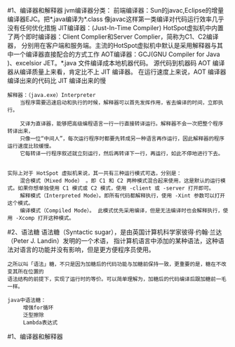 #1、编译器和解释器
    jvm编译器分类：
        前端编译器：Sun的javac,Eclipse的增量编译器EJC。把*.java编译为*.class
            像javac这样第一类编译对代码运行效率几乎没有任何优化措施
        JIT编译器：(Just-In-Time Compiler) 
            HotSpot虚拟机中内置了两个即时编译器：Client Complier和Server Complier，简称为C1、C2编译器，
            分别用在客户端和服务端。主流的HotSpot虚拟机中默认是采用解释器与其中一个编译器直接配合的方式工作
        AOT编译器：GCJ(GNU Compiler for Java  )、excelsior JET。*.java 文件编译成本地机器代码。
            源代码到机器码
            AOT 编译器从编译质量上来看，肯定比不上 JIT 编译器。
            在运行速度上来说，AOT 编译器编译出来的代码比 JIT 编译出来的慢
        
    解释器：（java.exe）Interpreter
        当程序需要迅速启动和执行的时候，解释器可以首先发挥作用，省去编译的时间，立即执行。
        
        又译为直译器，能够把高级编程语言一行一行直接转译运行。解释器不会一次把整个程序转译出来，
        只像一位“中间人”，每次运行程序时都要先转成另一种语言再作运行，因此解释器的程序运行速度比较缓慢。
        它每转译一行程序叙述就立刻运行，然后再转译下一行，再运行，如此不停地进行下去。 
        
        
    实际上对于 HotSpot 虚拟机来说，其一共有三种运行模式可选，分别是：
        混合模式（Mixed Mode） 。即 C1 和 C2 两种模式混合起来使用，这是默认的运行模式。如果你想单独使用 C1 模式或 C2 模式，使用 -client 或 -server 打开即可。
        解释模式（Interpreted Mode）。即所有代码都解释执行，使用 -Xint 参数可以打开这个模式。
        编译模式（Compiled Mode）。 此模式优先采用编译，但是无法编译时也会解释执行，使用 -Xcomp 打开这种模式。   
#2、语法糖
    语法糖（Syntactic sugar），是由英国计算机科学家彼得·约翰·兰达（Peter J. Landin）发明的一个术语，
    指计算机语言中添加的某种语法，这种语法对语言的功能并没有影响，但是更方便程序员使用。
    
    之所以叫「语法」糖，不只是因为加糖后的代码功能与加糖前保持一致，更重要的是，糖在不改变其所在位置的
    语法结构的前提下，实现了运行时的等价。可以简单理解为，加糖后的代码编译后跟加糖前一毛一样。
    
    java中语法糖：
         增强for循环
         泛型擦除
         Lambda表达式       
      
#1、编译器和解释器
